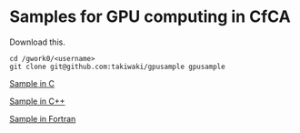 # Samples for GPU computing in CfCA
Download this.

	cd /gwork0/<username>
	git clone git@github.com:takiwaki/gpusample gpusample


[Sample in C](./c/README.md)

[Sample in C++](./cpp/README.md)

[Sample in Fortran](./fortran/README.md)

